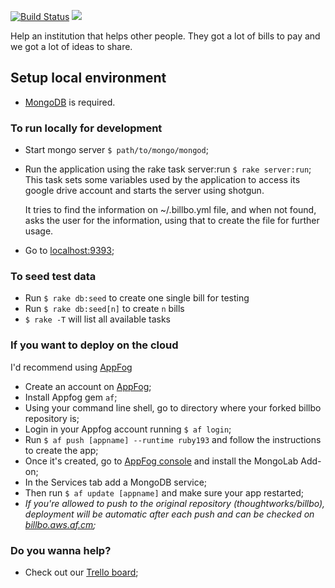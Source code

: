 [![Build Status](https://travis-ci.org/thoughtworks/billbo.png?branch=master)](https://travis-ci.org/thoughtworks/billbo)
<a href="https://codeclimate.com/github/thoughtworks/billbo"><img src="https://codeclimate.com/github/thoughtworks/billbo.png" /></a>

Help an institution that helps other people. They got a lot of bills to pay and we got a lot of ideas to share.

## Setup local environment

 - <a href="http://mongodb.org/" target="_blank">MongoDB</a> is required.

### To run locally for development

 - Start mongo server `$ path/to/mongo/mongod`;
 - Run the application using the rake task server:run `$ rake server:run`;
   This task sets some variables used by the application to access its google drive account and starts the server using shotgun. 
   
   It tries to find the information on ~/.billbo.yml file, and when not found, asks the user for the information, using that to create the file for further usage. 
   
 - Go to <a href="http://localhost:9393" target="_blank">localhost:9393</a>;

### To seed test data
 - Run `$ rake db:seed` to create one single bill for testing
 - Run `$ rake db:seed[n]` to create `n` bills
 - `$ rake -T` will list all available tasks

### If you want to deploy on the cloud

I'd recommend using <a href="http://appfog.com" target="_blank">AppFog</a>

 - Create an account on <a href="http://appfog.com" target="_blank">AppFog</a>;
 - Install Appfog gem `af`;
 - Using your command line shell, go to directory where your forked billbo repository is;
 - Login in your Appfog account running `$ af login`;
 - Run `$ af push [appname] --runtime ruby193` and follow the instructions to create the app;
 - Once it's created, go to <a href="https://console.appfog.com" target="_blank">AppFog console</a> and install the MongoLab Add-on;
 - In the Services tab add a MongoDB service;
 - Then run `$ af update [appname]` and make sure your app restarted;
 - _If you're allowed to push to the original repository (thoughtworks/billbo), deployment will be automatic after each push and can be checked on <a href="http://billbo.aws.af.cm" target="_blank">billbo.aws.af.cm</a>;_

### Do you wanna help? 

 - Check out our <a href="https://trello.com/b/VMLleo9S/billbo" target="_blank">Trello board</a>;
